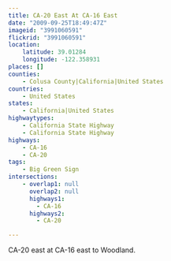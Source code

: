 ```yaml
---
title: CA-20 East At CA-16 East
date: "2009-09-25T18:49:47Z"
imageid: "3991060591"
flickrid: "3991060591"
location:
    latitude: 39.01284
    longitude: -122.358931
places: []
counties:
    - Colusa County|California|United States
countries:
    - United States
states:
    - California|United States
highwaytypes:
    - California State Highway
    - California State Highway
highways:
    - CA-16
    - CA-20
tags:
    - Big Green Sign
intersections:
    - overlap1: null
      overlap2: null
      highways1:
        - CA-16
      highways2:
        - CA-20

---
```

CA-20 east at CA-16 east to Woodland.